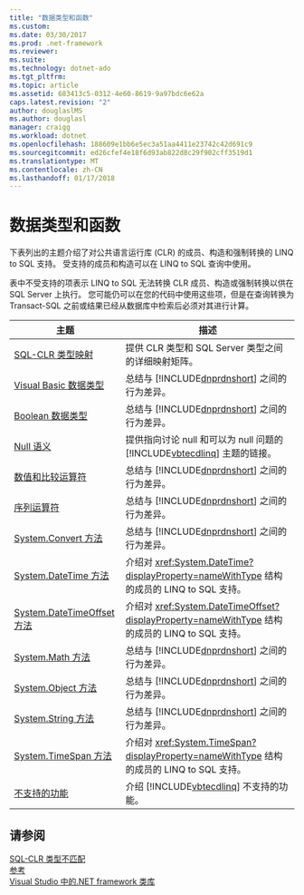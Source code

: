 ```yaml
---
title: "数据类型和函数"
ms.custom: 
ms.date: 03/30/2017
ms.prod: .net-framework
ms.reviewer: 
ms.suite: 
ms.technology: dotnet-ado
ms.tgt_pltfrm: 
ms.topic: article
ms.assetid: 683413c5-0312-4e60-8619-9a97bdc6e62a
caps.latest.revision: "2"
author: douglaslMS
ms.author: douglasl
manager: craigg
ms.workload: dotnet
ms.openlocfilehash: 188609e1bb6e5ec3a51aa4411e23742c42d691c9
ms.sourcegitcommit: ed26cfef4e18f6d93ab822d8c29f902cff3519d1
ms.translationtype: MT
ms.contentlocale: zh-CN
ms.lasthandoff: 01/17/2018
---
```

# <a name="data-types-and-functions"></a>数据类型和函数
下表列出的主题介绍了对公共语言运行库 (CLR) 的成员、构造和强制转换的 LINQ to SQL 支持。 受支持的成员和构造可以在 LINQ to SQL 查询中使用。  
  
 表中不受支持的项表示 LINQ to SQL 无法转换 CLR 成员、构造或强制转换以供在 SQL Server 上执行。 您可能仍可以在您的代码中使用这些项，但是在查询转换为 Transact-SQL 之前或结果已经从数据库中检索后必须对其进行计算。  
  
|主题|描述|  
|-----------|-----------------|  
|[SQL-CLR 类型映射](../../../../../../docs/framework/data/adonet/sql/linq/sql-clr-type-mapping.md)|提供 CLR 类型和 SQL Server 类型之间的详细映射矩阵。|  
|[Visual Basic 数据类型](../../../../../../docs/framework/data/adonet/sql/linq/basic-data-types.md)|总结与 [!INCLUDE[dnprdnshort](../../../../../../includes/dnprdnshort-md.md)] 之间的行为差异。|  
|[Boolean 数据类型](../../../../../../docs/framework/data/adonet/sql/linq/boolean-data-types.md)|总结与 [!INCLUDE[dnprdnshort](../../../../../../includes/dnprdnshort-md.md)] 之间的行为差异。|  
|[Null 语义](../../../../../../docs/framework/data/adonet/sql/linq/null-semantics.md)|提供指向讨论 null 和可以为 null 问题的 [!INCLUDE[vbtecdlinq](../../../../../../includes/vbtecdlinq-md.md)] 主题的链接。|  
|[数值和比较运算符](../../../../../../docs/framework/data/adonet/sql/linq/numeric-and-comparison-operators.md)|总结与 [!INCLUDE[dnprdnshort](../../../../../../includes/dnprdnshort-md.md)] 之间的行为差异。|  
|[序列运算符](../../../../../../docs/framework/data/adonet/sql/linq/sequence-operators.md)|总结与 [!INCLUDE[dnprdnshort](../../../../../../includes/dnprdnshort-md.md)] 之间的行为差异。|  
|[System.Convert 方法](../../../../../../docs/framework/data/adonet/sql/linq/system-convert-methods.md)|总结与 [!INCLUDE[dnprdnshort](../../../../../../includes/dnprdnshort-md.md)] 之间的行为差异。|  
|[System.DateTime 方法](../../../../../../docs/framework/data/adonet/sql/linq/system-datetime-methods.md)|介绍对 <xref:System.DateTime?displayProperty=nameWithType> 结构的成员的 LINQ to SQL 支持。|  
|[System.DateTimeOffset 方法](../../../../../../docs/framework/data/adonet/sql/linq/system-datetimeoffset-methods.md)|介绍对 <xref:System.DateTimeOffset?displayProperty=nameWithType> 结构的成员的 LINQ to SQL 支持。|  
|[System.Math 方法](../../../../../../docs/framework/data/adonet/sql/linq/system-math-methods.md)|总结与 [!INCLUDE[dnprdnshort](../../../../../../includes/dnprdnshort-md.md)] 之间的行为差异。|  
|[System.Object 方法](../../../../../../docs/framework/data/adonet/sql/linq/system-object-methods.md)|总结与 [!INCLUDE[dnprdnshort](../../../../../../includes/dnprdnshort-md.md)] 之间的行为差异。|  
|[System.String 方法](../../../../../../docs/framework/data/adonet/sql/linq/system-string-methods.md)|总结与 [!INCLUDE[dnprdnshort](../../../../../../includes/dnprdnshort-md.md)] 之间的行为差异。|  
|[System.TimeSpan 方法](../../../../../../docs/framework/data/adonet/sql/linq/system-timespan-methods.md)|介绍对 <xref:System.TimeSpan?displayProperty=nameWithType> 结构的成员的 LINQ to SQL 支持。|  
|[不支持的功能](../../../../../../docs/framework/data/adonet/sql/linq/unsupported-functionality.md)|介绍 [!INCLUDE[vbtecdlinq](../../../../../../includes/vbtecdlinq-md.md)] 不支持的功能。|  
  
## <a name="see-also"></a>请参阅  
 [SQL-CLR 类型不匹配](../../../../../../docs/framework/data/adonet/sql/linq/sql-clr-type-mismatches.md)  
 [参考](../../../../../../docs/framework/data/adonet/sql/linq/reference.md)  
 [Visual Studio 中的.NET framework 类库](http://msdn.microsoft.com/en-us/a03e374c-3d5c-4169-937b-49857ab273ae)
